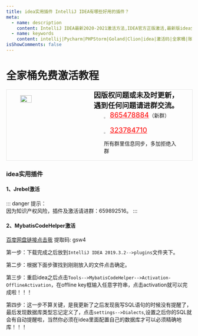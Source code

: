 ```yaml
---
title: idea实用插件 IntelliJ IDEA有哪些好用的插件？
meta:
  - name: description
    content: IntelliJ IDEA最新2020-2021激活方法,IDEA官方正版激活,最新版idea全家桶激活码jetbrains稳定账号激活教程
  - name: keywords
    content: intellij|Pycharm|PHPStorm|Goland|Clion|idea|激活码|全家桶|账号激活|通用教程|License|Server|激活教程|IDEA最新2020-2021激活方法
isShowComments: false
---
```


# 全家桶免费激活教程

<!-- QQ卡片 -->
<div style="width:100%;display:flex;justify-content:space-around;border:1px solid #E5E5E4;">
  <img style="width:25%;padding-top:15px;" src="/images/jetbrains/jetbrains2.jpeg" onclick="window.open('http://shang.qq.com/wpa/qunwpa?idkey=ae59f469b427c038c95f118ceeefc6f9eba7a9d90ce9aae72bde58d09cc1013b', '_blank');" />

  <div style="display:flex;flex-direction:column;justify-content:space-around;">
    <div style="font-size:1.2rem;font-weight:bold;">
      <div>因版权问题或未及时更新，</div>
      <div>遇到任何问题请进群交流。</div>
    </div>
    <div style="padding-left:12%;position:relative;">
      <div>
      <img style="width:6%;position:relative;top:3px;cursor:pointer;" src="https://i.loli.net/2019/11/23/U3qbMEuC9n6YBRA.png" onclick="window.open('http://shang.qq.com/wpa/qunwpa?idkey=22ed6bd53a50f9764493ef41746bfb3006123cbe097729a106fee0c46b6e0b9e', '_blank');" />
      <a href="//shang.qq.com/wpa/qunwpa?idkey=ae59f469b427c038c95f118ceeefc6f9eba7a9d90ce9aae72bde58d09cc1013b" style="font-size:1.2rem;text-decoration:underline;color:red;" target="_blank">865478884</a>（新群）
      </div>
      <div>
      <br>
      <img style="width:6%;position:relative;top:3px;cursor:pointer;" src="https://i.loli.net/2019/11/23/U3qbMEuC9n6YBRA.png" onclick="window.open('http://shang.qq.com/wpa/qunwpa?idkey=22ed6bd53a50f9764493ef41746bfb3006123cbe097729a106fee0c46b6e0b9e', '_blank');" />
      <a href="http://shang.qq.com/wpa/qunwpa?idkey=22ed6bd53a50f9764493ef41746bfb3006123cbe097729a106fee0c46b6e0b9e" style="font-size:1.2rem;text-decoration:underline;color:red;" target="_blank">323784710</a>
      <p>所有群里信息同步，多加拒绝入群</p>
      </div>
    </div>
  </div>
</div>


### idea实用插件

#### 1、Jrebel激活

::: danger
提示：<br>
因为知识产权风险，插件及激活请进群：659892516。
:::

#### 2、MybatisCodeHelper激活

<a href="https://pan.baidu.com/share/init?surl=5eQ6w-a75sa32FM1G1MKPw">百度网盘链接点击我</a> 提取码: gsw4

第一步：下载完成之后放到`IntelliJ IDEA 2019.3.2-->plugins`文件夹下。

第二步：根据下面步骤找到刚刚放入的文件点击确定。


第三步：重启idea之后点击`Tools-->MybatisCodeHelper-->Activation-OfflineActivation`，在offline key框输入任意字符串，点击activation就可以完成啦！！！

第四步：这一步不算关键，是我更新了之后发现我写SQL语句的时候没有提醒了，最后发现数据库类型忘记定义了，点击`settings-->Dialects`,设置之后你的SQL就会有自动提醒啦，当然你必须在idea里面配置自己的数据库才可以必须精确地库！！！

